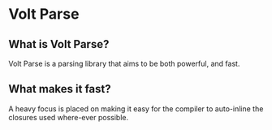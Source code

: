 # Volt Parse

## What is Volt Parse?
Volt Parse is a parsing library that aims to be both powerful, and fast.

## What makes it fast?
A heavy focus is placed on making it easy for the compiler to auto-inline the
closures used where-ever possible.